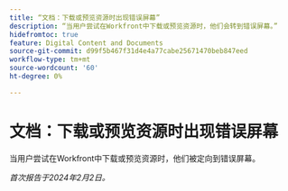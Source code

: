 ```yaml
---
title: “文档：下载或预览资源时出现错误屏幕”
description: “当用户尝试在Workfront中下载或预览资源时，他们会转到错误屏幕。”
hidefromtoc: true
feature: Digital Content and Documents
source-git-commit: d99f5b467f31d4e4a77cabe25671470beb847eed
workflow-type: tm+mt
source-wordcount: '60'
ht-degree: 0%

---
```



# 文档：下载或预览资源时出现错误屏幕

当用户尝试在Workfront中下载或预览资源时，他们被定向到错误屏幕。

_首次报告于2024年2月2日。_
